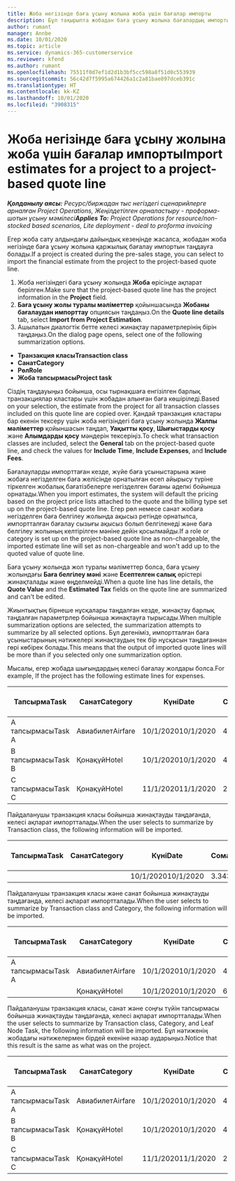 ```yaml
---
title: Жоба негізінде баға ұсыну жолына жоба үшін бағалар импорты
description: Бұл тақырыпта жобадан баға ұсыну жолына бағалардың импорты туралы ақпарат берілген.
author: rumant
manager: Annbe
ms.date: 10/01/2020
ms.topic: article
ms.service: dynamics-365-customerservice
ms.reviewer: kfend
ms.author: rumant
ms.openlocfilehash: 75511f0d7ef1d2d1b3bf5cc598a8f51d0c553939
ms.sourcegitcommit: 56c42d7f5995a674426a1c2a81bae897dceb391c
ms.translationtype: HT
ms.contentlocale: kk-KZ
ms.lasthandoff: 10/01/2020
ms.locfileid: "3908315"
---
```

# <a name="import-estimates-for-a-project-to-a-project-based-quote-line"></a><span data-ttu-id="f8a7c-103">Жоба негізінде баға ұсыну жолына жоба үшін бағалар импорты</span><span class="sxs-lookup"><span data-stu-id="f8a7c-103">Import estimates for a project to a project-based quote line</span></span>

<span data-ttu-id="f8a7c-104">_**Қолданылу аясы:** Ресурс/биржадан тыс негіздегі сценарийлерге арналған Project Operations, Жеңілдетілген орналастыру - проформа-шотын ұсыну мәмілесі_</span><span class="sxs-lookup"><span data-stu-id="f8a7c-104">_**Applies To:** Project Operations for resource/non-stocked based scenarios, Lite deployment - deal to proforma invoicing_</span></span>


<span data-ttu-id="f8a7c-105">Егер жоба сату алдындағы дайындық кезеңінде жасалса, жобадан жоба негізінде баға ұсыну жолына қаржылық бағалау импортын таңдауға болады.</span><span class="sxs-lookup"><span data-stu-id="f8a7c-105">If a project is created during the pre-sales stage, you can select to import the financial estimate from the project to the project-based quote line.</span></span>

1. <span data-ttu-id="f8a7c-106">Жоба негізіндегі баға ұсыну жолында **Жоба** өрісінде ақпарат берілген.</span><span class="sxs-lookup"><span data-stu-id="f8a7c-106">Make sure that the project-based quote line has the project information in the **Project** field.</span></span>
2. <span data-ttu-id="f8a7c-107">**Баға ұсыну жолы туралы мәліметтер** қойыншасында **Жобаны бағалаудан импорттау** опциясын таңдаңыз.</span><span class="sxs-lookup"><span data-stu-id="f8a7c-107">On the **Quote line details** tab, select **Import from Project Estimation**.</span></span>
3. <span data-ttu-id="f8a7c-108">Ашылатын диалогтік бетте келесі жинақтау параметрлерінің бірін таңдаңыз.</span><span class="sxs-lookup"><span data-stu-id="f8a7c-108">On the dialog page opens, select one of the following summarization options.</span></span>

  - <span data-ttu-id="f8a7c-109">**Транзакция класы**</span><span class="sxs-lookup"><span data-stu-id="f8a7c-109">**Transaction class**</span></span>
  - <span data-ttu-id="f8a7c-110">**Санат**</span><span class="sxs-lookup"><span data-stu-id="f8a7c-110">**Category**</span></span>
  - <span data-ttu-id="f8a7c-111">**Рөл**</span><span class="sxs-lookup"><span data-stu-id="f8a7c-111">**Role**</span></span> 
  - <span data-ttu-id="f8a7c-112">**Жоба тапсырмасы**</span><span class="sxs-lookup"><span data-stu-id="f8a7c-112">**Project task**</span></span>

<span data-ttu-id="f8a7c-113">Сіздің таңдауыңыз бойынша, осы тырнақшаға енгізілген барлық транзакциялар кластары үшін жобадан алынған баға көшіріледі.</span><span class="sxs-lookup"><span data-stu-id="f8a7c-113">Based on your selection, the estimate from the project for all transaction classes included on this quote line are copied over.</span></span> <span data-ttu-id="f8a7c-114">Қандай транзакция кластары бар екенін тексеру үшін жоба негізіндегі баға ұсыну жолында **Жалпы мәліметтер** қойыншасын таңдап, **Уақытты қосу**, **Шығыстарды қосу** және **Алымдарды қосу** мәндерін тексеріңіз.</span><span class="sxs-lookup"><span data-stu-id="f8a7c-114">To check what transaction classes are included, select the **General** tab on the project-based quote line, and check the values for **Include Time**, **Include Expenses**, and **Include Fees**.</span></span>

<span data-ttu-id="f8a7c-115">Бағалауларды импорттаған кезде, жүйе баға ұсыныстарына және жобаға негізделген баға желісінде орнатылған есеп айырысу түріне тіркелген жобалық бағатізбелерге негізделген бағаны әдепкі бойынша орнатады.</span><span class="sxs-lookup"><span data-stu-id="f8a7c-115">When you import estimates, the system will default the pricing based on the project price lists attached to the quote and the billing type set up on the project-based quote line.</span></span> <span data-ttu-id="f8a7c-116">Егер рөл немесе санат жобаға негізделген баға белгілеу жолында ақысыз ретінде орнатылса, импортталған бағалау сызығы ақысыз болып белгіленеді және баға белгілеу жолының келтірілген мәніне дейін қосылмайды.</span><span class="sxs-lookup"><span data-stu-id="f8a7c-116">If a role or category is set up on the project-based quote line as non-chargeable, the imported estimate line will set as non-chargeable and won't add up to the quoted value of quote line.</span></span>

<span data-ttu-id="f8a7c-117">Баға ұсыну жолында жол туралы мәліметтер болса, баға ұсыну жолындағы **Баға белгілеу мәні** және **Есептелген салық** өрістері жинақталады және өңделмейді.</span><span class="sxs-lookup"><span data-stu-id="f8a7c-117">When a quote line has line details, the **Quote Value** and the **Estimated Tax** fields on the quote line are summarized and can't be edited.</span></span>

<span data-ttu-id="f8a7c-118">Жиынтықтың бірнеше нұсқалары таңдалған кезде, жинақтау барлық таңдалған параметрлер бойынша жинақтауға тырысады.</span><span class="sxs-lookup"><span data-stu-id="f8a7c-118">When multiple summarization options are selected, the summarization attempts to summarize by all selected options.</span></span> <span data-ttu-id="f8a7c-119">Бұл дегеніміз, импортталған баға ұсыныстарының нәтижелері жинақтаудың тек бір нұсқасын таңдағаннан гөрі көбірек болады.</span><span class="sxs-lookup"><span data-stu-id="f8a7c-119">This means that the output of imported quote lines will be more than if you selected only one summarization option.</span></span>

<span data-ttu-id="f8a7c-120">Мысалы, егер жобада шығындардың келесі бағалау жолдары болса.</span><span class="sxs-lookup"><span data-stu-id="f8a7c-120">For example, If the project has the following estimate lines for expenses.</span></span>

| <span data-ttu-id="f8a7c-121">Тапсырма</span><span class="sxs-lookup"><span data-stu-id="f8a7c-121">Task</span></span> | <span data-ttu-id="f8a7c-122">Санат</span><span class="sxs-lookup"><span data-stu-id="f8a7c-122">Category</span></span> | <span data-ttu-id="f8a7c-123">Күні</span><span class="sxs-lookup"><span data-stu-id="f8a7c-123">Date</span></span> | <span data-ttu-id="f8a7c-124">Сомасы</span><span class="sxs-lookup"><span data-stu-id="f8a7c-124">Quantity</span></span> | <span data-ttu-id="f8a7c-125">Бірлік бағасы</span><span class="sxs-lookup"><span data-stu-id="f8a7c-125">Unit price</span></span> | <span data-ttu-id="f8a7c-126">Сомасы</span><span class="sxs-lookup"><span data-stu-id="f8a7c-126">Amount</span></span> |
| --- | --- | --- | --- | --- | --- |
| <span data-ttu-id="f8a7c-127">А тапсырмасы</span><span class="sxs-lookup"><span data-stu-id="f8a7c-127">Task A</span></span> | <span data-ttu-id="f8a7c-128">Авиабилет</span><span class="sxs-lookup"><span data-stu-id="f8a7c-128">Airfare</span></span> | <span data-ttu-id="f8a7c-129">10/1/2020</span><span class="sxs-lookup"><span data-stu-id="f8a7c-129">10/1/2020</span></span> | <span data-ttu-id="f8a7c-130">4</span><span class="sxs-lookup"><span data-stu-id="f8a7c-130">4</span></span> | <span data-ttu-id="f8a7c-131">400</span><span class="sxs-lookup"><span data-stu-id="f8a7c-131">400</span></span> | <span data-ttu-id="f8a7c-132">1600</span><span class="sxs-lookup"><span data-stu-id="f8a7c-132">1600</span></span> |
| <span data-ttu-id="f8a7c-133">B тапсырмасы</span><span class="sxs-lookup"><span data-stu-id="f8a7c-133">Task B</span></span> | <span data-ttu-id="f8a7c-134">Қонақүй</span><span class="sxs-lookup"><span data-stu-id="f8a7c-134">Hotel</span></span> | <span data-ttu-id="f8a7c-135">10/1/2020</span><span class="sxs-lookup"><span data-stu-id="f8a7c-135">10/1/2020</span></span> | <span data-ttu-id="f8a7c-136">4</span><span class="sxs-lookup"><span data-stu-id="f8a7c-136">4</span></span> | <span data-ttu-id="f8a7c-137">200</span><span class="sxs-lookup"><span data-stu-id="f8a7c-137">200</span></span> | <span data-ttu-id="f8a7c-138">800</span><span class="sxs-lookup"><span data-stu-id="f8a7c-138">800</span></span> |
| <span data-ttu-id="f8a7c-139">С тапсырмасы</span><span class="sxs-lookup"><span data-stu-id="f8a7c-139">Task C</span></span> | <span data-ttu-id="f8a7c-140">Қонақүй</span><span class="sxs-lookup"><span data-stu-id="f8a7c-140">Hotel</span></span> | <span data-ttu-id="f8a7c-141">11/1/2020</span><span class="sxs-lookup"><span data-stu-id="f8a7c-141">11/1/2020</span></span> | <span data-ttu-id="f8a7c-142">2</span><span class="sxs-lookup"><span data-stu-id="f8a7c-142">2</span></span> | <span data-ttu-id="f8a7c-143">200</span><span class="sxs-lookup"><span data-stu-id="f8a7c-143">200</span></span> | <span data-ttu-id="f8a7c-144">400</span><span class="sxs-lookup"><span data-stu-id="f8a7c-144">400</span></span> |

<span data-ttu-id="f8a7c-145">Пайдаланушы транзакция класы бойынша жинақтауды таңдағанда, келесі ақпарат импортталады.</span><span class="sxs-lookup"><span data-stu-id="f8a7c-145">When the user selects to summarize by Transaction class, the following information will be imported.</span></span>

| <span data-ttu-id="f8a7c-146">Тапсырма</span><span class="sxs-lookup"><span data-stu-id="f8a7c-146">Task</span></span> | <span data-ttu-id="f8a7c-147">Санат</span><span class="sxs-lookup"><span data-stu-id="f8a7c-147">Category</span></span> | <span data-ttu-id="f8a7c-148">Күні</span><span class="sxs-lookup"><span data-stu-id="f8a7c-148">Date</span></span> | <span data-ttu-id="f8a7c-149">Сомасы</span><span class="sxs-lookup"><span data-stu-id="f8a7c-149">Quantity</span></span> | <span data-ttu-id="f8a7c-150">Бірлік бағасы</span><span class="sxs-lookup"><span data-stu-id="f8a7c-150">Unit price</span></span> | <span data-ttu-id="f8a7c-151">Сомасы</span><span class="sxs-lookup"><span data-stu-id="f8a7c-151">Amount</span></span> |
| --- | --- | --- | --- | --- | --- |
| | | <span data-ttu-id="f8a7c-152">10/1/2020</span><span class="sxs-lookup"><span data-stu-id="f8a7c-152">10/1/2020</span></span> | <span data-ttu-id="f8a7c-153">3.34</span><span class="sxs-lookup"><span data-stu-id="f8a7c-153">3.34</span></span> | <span data-ttu-id="f8a7c-154">840</span><span class="sxs-lookup"><span data-stu-id="f8a7c-154">840</span></span> | <span data-ttu-id="f8a7c-155">2800</span><span class="sxs-lookup"><span data-stu-id="f8a7c-155">2800</span></span> |

<span data-ttu-id="f8a7c-156">Пайдаланушы транзакция класы және санат бойынша жинақтауды таңдағанда, келесі ақпарат импортталады.</span><span class="sxs-lookup"><span data-stu-id="f8a7c-156">When the user selects to summarize by Transaction class and Category, the following information will be imported.</span></span>

| <span data-ttu-id="f8a7c-157">Тапсырма</span><span class="sxs-lookup"><span data-stu-id="f8a7c-157">Task</span></span> | <span data-ttu-id="f8a7c-158">Санат</span><span class="sxs-lookup"><span data-stu-id="f8a7c-158">Category</span></span> | <span data-ttu-id="f8a7c-159">Күні</span><span class="sxs-lookup"><span data-stu-id="f8a7c-159">Date</span></span> | <span data-ttu-id="f8a7c-160">Сомасы</span><span class="sxs-lookup"><span data-stu-id="f8a7c-160">Quantity</span></span> | <span data-ttu-id="f8a7c-161">Бірлік бағасы</span><span class="sxs-lookup"><span data-stu-id="f8a7c-161">Unit price</span></span> | <span data-ttu-id="f8a7c-162">Сомасы</span><span class="sxs-lookup"><span data-stu-id="f8a7c-162">Amount</span></span> |
| --- | --- | --- | --- | --- | --- |
| <span data-ttu-id="f8a7c-163">А тапсырмасы</span><span class="sxs-lookup"><span data-stu-id="f8a7c-163">Task A</span></span> | <span data-ttu-id="f8a7c-164">Авиабилет</span><span class="sxs-lookup"><span data-stu-id="f8a7c-164">Airfare</span></span> | <span data-ttu-id="f8a7c-165">10/1/2020</span><span class="sxs-lookup"><span data-stu-id="f8a7c-165">10/1/2020</span></span> | <span data-ttu-id="f8a7c-166">4</span><span class="sxs-lookup"><span data-stu-id="f8a7c-166">4</span></span> | <span data-ttu-id="f8a7c-167">400</span><span class="sxs-lookup"><span data-stu-id="f8a7c-167">400</span></span> | <span data-ttu-id="f8a7c-168">1600</span><span class="sxs-lookup"><span data-stu-id="f8a7c-168">1600</span></span> |
| | <span data-ttu-id="f8a7c-169">Қонақүй</span><span class="sxs-lookup"><span data-stu-id="f8a7c-169">Hotel</span></span> | <span data-ttu-id="f8a7c-170">10/1/2020</span><span class="sxs-lookup"><span data-stu-id="f8a7c-170">10/1/2020</span></span> | <span data-ttu-id="f8a7c-171">6</span><span class="sxs-lookup"><span data-stu-id="f8a7c-171">6</span></span> | <span data-ttu-id="f8a7c-172">200</span><span class="sxs-lookup"><span data-stu-id="f8a7c-172">200</span></span> | <span data-ttu-id="f8a7c-173">1200</span><span class="sxs-lookup"><span data-stu-id="f8a7c-173">1200</span></span> |

<span data-ttu-id="f8a7c-174">Пайдаланушы транзакция класы, санат және соңғы түйін тапсырмасы бойынша жинақтауды таңдағанда, келесі ақпарат импортталады.</span><span class="sxs-lookup"><span data-stu-id="f8a7c-174">When the user selects to summarize by Transaction class, Category, and Leaf Node Task, the following information will be imported.</span></span> <span data-ttu-id="f8a7c-175">Бұл нәтиженің жобадағы нәтижелермен бірдей екеніне назар аударыңыз.</span><span class="sxs-lookup"><span data-stu-id="f8a7c-175">Notice that this result is the same as what was on the project.</span></span>

| <span data-ttu-id="f8a7c-176">Тапсырма</span><span class="sxs-lookup"><span data-stu-id="f8a7c-176">Task</span></span> | <span data-ttu-id="f8a7c-177">Санат</span><span class="sxs-lookup"><span data-stu-id="f8a7c-177">Category</span></span> | <span data-ttu-id="f8a7c-178">Күні</span><span class="sxs-lookup"><span data-stu-id="f8a7c-178">Date</span></span> | <span data-ttu-id="f8a7c-179">Сомасы</span><span class="sxs-lookup"><span data-stu-id="f8a7c-179">Quantity</span></span> | <span data-ttu-id="f8a7c-180">Бірлік бағасы</span><span class="sxs-lookup"><span data-stu-id="f8a7c-180">Unit price</span></span> | <span data-ttu-id="f8a7c-181">Сомасы</span><span class="sxs-lookup"><span data-stu-id="f8a7c-181">Amount</span></span> |
| --- | --- | --- | --- | --- | --- |
| <span data-ttu-id="f8a7c-182">А тапсырмасы</span><span class="sxs-lookup"><span data-stu-id="f8a7c-182">Task A</span></span> | <span data-ttu-id="f8a7c-183">Авиабилет</span><span class="sxs-lookup"><span data-stu-id="f8a7c-183">Airfare</span></span> | <span data-ttu-id="f8a7c-184">10/1/2020</span><span class="sxs-lookup"><span data-stu-id="f8a7c-184">10/1/2020</span></span> | <span data-ttu-id="f8a7c-185">4</span><span class="sxs-lookup"><span data-stu-id="f8a7c-185">4</span></span> | <span data-ttu-id="f8a7c-186">400</span><span class="sxs-lookup"><span data-stu-id="f8a7c-186">400</span></span> | <span data-ttu-id="f8a7c-187">1600</span><span class="sxs-lookup"><span data-stu-id="f8a7c-187">1600</span></span> |
| <span data-ttu-id="f8a7c-188">B тапсырмасы</span><span class="sxs-lookup"><span data-stu-id="f8a7c-188">Task B</span></span> | <span data-ttu-id="f8a7c-189">Қонақүй</span><span class="sxs-lookup"><span data-stu-id="f8a7c-189">Hotel</span></span> | <span data-ttu-id="f8a7c-190">10/1/2020</span><span class="sxs-lookup"><span data-stu-id="f8a7c-190">10/1/2020</span></span> | <span data-ttu-id="f8a7c-191">4</span><span class="sxs-lookup"><span data-stu-id="f8a7c-191">4</span></span> | <span data-ttu-id="f8a7c-192">200</span><span class="sxs-lookup"><span data-stu-id="f8a7c-192">200</span></span> | <span data-ttu-id="f8a7c-193">800</span><span class="sxs-lookup"><span data-stu-id="f8a7c-193">800</span></span> |
| <span data-ttu-id="f8a7c-194">С тапсырмасы</span><span class="sxs-lookup"><span data-stu-id="f8a7c-194">Task C</span></span> | <span data-ttu-id="f8a7c-195">Қонақүй</span><span class="sxs-lookup"><span data-stu-id="f8a7c-195">Hotel</span></span> | <span data-ttu-id="f8a7c-196">11/1/2020</span><span class="sxs-lookup"><span data-stu-id="f8a7c-196">11/1/2020</span></span> | <span data-ttu-id="f8a7c-197">2</span><span class="sxs-lookup"><span data-stu-id="f8a7c-197">2</span></span> | <span data-ttu-id="f8a7c-198">200</span><span class="sxs-lookup"><span data-stu-id="f8a7c-198">200</span></span> | <span data-ttu-id="f8a7c-199">400</span><span class="sxs-lookup"><span data-stu-id="f8a7c-199">400</span></span> |